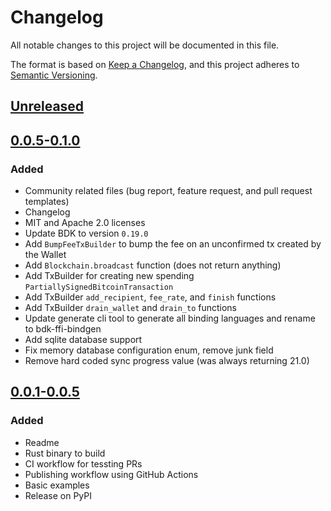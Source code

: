 # Changelog
All notable changes to this project will be documented in this file.

The format is based on [Keep a Changelog], and this project adheres to [Semantic Versioning].

## [Unreleased]

## [0.0.5-0.1.0]
### Added
- Community related files (bug report, feature request, and pull request templates)
- Changelog
- MIT and Apache 2.0 licenses
- Update BDK to version `0.19.0`
- Add `BumpFeeTxBuilder` to bump the fee on an unconfirmed tx created by the Wallet
- Add `Blockchain.broadcast` function (does not return anything)
- Add TxBuilder for creating new spending `PartiallySignedBitcoinTransaction` 
- Add TxBuilder `add_recipient`, `fee_rate`, and `finish` functions 
- Add TxBuilder `drain_wallet` and `drain_to` functions 
- Update generate cli tool to generate all binding languages and rename to bdk-ffi-bindgen 
- Add sqlite database support
- Fix memory database configuration enum, remove junk field 
- Remove hard coded sync progress value (was always returning 21.0)

## [0.0.1-0.0.5]
### Added
- Readme
- Rust binary to build
- CI workflow for tessting PRs
- Publishing workflow using GitHub Actions
- Basic examples
- Release on PyPI

[Keep a Changelog]: https://keepachangelog.com/en/1.0.0/  
[Semantic Versioning]: https://semver.org/spec/v2.0.0.html  
[unreleased]: https://github.com/bitcoindevkit/bdk-python/compare/v0.0.5...HEAD  
[0.0.1-0.0.5]: https://github.com/bitcoindevkit/bdk-python/compare/58f189f987cc644a1d86e965623c8f50904588ad...v0.0.5  
[0.0.5-0.1.0]: https://